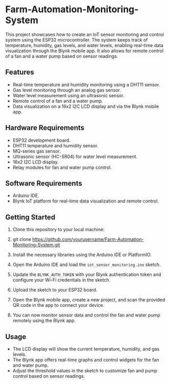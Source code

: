 # Farm-Automation-Monitoring-System


This project showcases how to create an IoT sensor monitoring and control system using the ESP32 microcontroller. The system keeps track of temperature, humidity, gas levels, and water levels, enabling real-time data visualization through the Blynk mobile app. It also allows for remote control of a fan and a water pump based on sensor readings.

## Features

- Real-time temperature and humidity monitoring using a DHT11 sensor.
- Gas level monitoring through an analog gas sensor.
- Water level measurement using an ultrasonic sensor.
- Remote control of a fan and a water pump.
- Data visualization on a 16x2 I2C LCD display and via the Blynk mobile app.

## Hardware Requirements

- ESP32 development board.
- DHT11 temperature and humidity sensor.
- MQ-series gas sensor.
- Ultrasonic sensor (HC-SR04) for water level measurement.
- 16x2 I2C LCD display.
- Relay modules for fan and water pump control.

## Software Requirements

- Arduino IDE.
- Blynk IoT platform for real-time data visualization and remote control.

## Getting Started

1. Clone this repository to your local machine:
2. git clone https://github.com/yourusername/Farm-Automation-Monitoring-System.git

2. Install the necessary libraries using the Arduino IDE or PlatformIO.

3. Open the Arduino IDE and load the `iot_sensor_monitoring.ino` sketch.

4. Update the `BLYNK_AUTH_TOKEN` with your Blynk authentication token and configure your Wi-Fi credentials in the sketch.

5. Upload the sketch to your ESP32 board.

6. Open the Blynk mobile app, create a new project, and scan the provided QR code in the app to connect your device.

7. You can now monitor sensor data and control the fan and water pump remotely using the Blynk app.

## Usage

- The LCD display will show the current temperature, humidity, and gas levels.
- The Blynk app offers real-time graphs and control widgets for the fan and water pump.
- Adjust the threshold values in the sketch to customize fan and pump control based on sensor readings.


